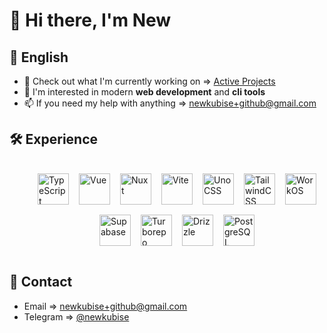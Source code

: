 # 👋 Hi there, I'm **New**


## 🌟 English
- 🔭 Check out what I'm currently working on => [Active Projects](https://github.com/stars/newkub/lists/active-projects)
- 🌱 I'm interested in modern **web development** and **cli tools**
- 📫 If you need my help with anything => newkubise+github@gmail.com

## 🛠️ Experience

<div style="width: 100%; display: flex; flex-wrap: wrap; justify-content: center; gap: 1rem; padding: 1rem;">
  <img src="https://upload.wikimedia.org/wikipedia/commons/4/4c/Typescript_logo_2020.svg" width="50" height="50" alt="TypeScript">
  <img src="https://upload.wikimedia.org/wikipedia/commons/9/95/Vue.js_Logo_2.svg" width="50" height="50" alt="Vue">
  <img src="https://nuxt.com/icon.png" width="50" height="50" alt="Nuxt">
  <img src="https://vitejs.dev/logo.svg" width="50" height="50" alt="Vite">
  <img src="https://unocss.dev/logo.svg" width="50" height="50" alt="UnoCSS">
  <img src="https://tailwindcss.com/favicons/favicon.ico" width="50" height="50" alt="TailwindCSS">
  <img src="https://cdn.prod.website-files.com/621f54116cab10f6e9215d8b/621f548d3bca3b62c4bfe1c2_Favicon%2032x32.png" width="50" height="50" alt="WorkOS">
  <img src="https://supabase.com/favicon/favicon-196x196.png" width="50" height="50" alt="Supabase">
  <img src="https://turbo.build/images/favicon-dark/favicon-32x32.png" width="50" height="50" alt="Turborepo">
  <img src="https://orm.drizzle.team/favicon.ico" width="50" height="50" alt="Drizzle">
  <img src="https://www.postgresql.org/media/img/about/press/elephant.png" width="50" height="50" alt="PostgreSQL">
</div>


## 🤝 Contact
- Email => [newkubise+github@gmail.com](mailto:newkubise+github@gmail.com)
- Telegram => [@newkubise](https://t.me/newkrub)

